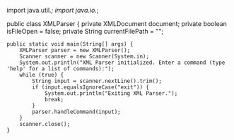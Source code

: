 import java.util.*;
import java.io.*;

public class XMLParser {
    private XMLDocument document;
    private boolean isFileOpen = false;
    private String currentFilePath = "";

    public static void main(String[] args) {
        XMLParser parser = new XMLParser();
        Scanner scanner = new Scanner(System.in);
        System.out.println("XML Parser initialized. Enter a command (type 'help' for a list of commands):");
        while (true) {
            String input = scanner.nextLine().trim();
            if (input.equalsIgnoreCase("exit")) {
                System.out.println("Exiting XML Parser.");
                break;
            }
            parser.handleCommand(input);
        }
        scanner.close();
    }
